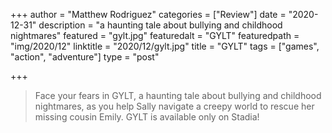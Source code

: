 +++
author = "Matthew Rodriguez"
categories = ["Review"]
date = "2020-12-31"
description = "a haunting tale about bullying and childhood nightmares"
featured = "gylt.jpg"
featuredalt = "GYLT"
featuredpath = "img/2020/12"
linktitle = "2020/12/gylt.jpg"
title = "GYLT"
tags = ["games", "action", "adventure"]
type = "post"

+++

> Face your fears in GYLT, a haunting tale about bullying and childhood nightmares, as you help Sally navigate a creepy world to rescue her missing cousin Emily. GYLT is available only on Stadia!
